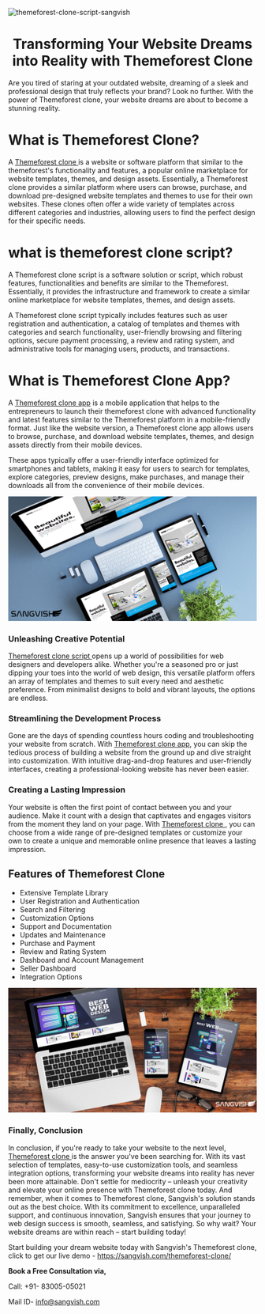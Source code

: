 ![themeforest-clone-script-sangvish](https://github.com/sangvishtechnologies/themeforest-clone/assets/161323540/efc87954-77f0-4172-9b89-b9e1423928b7)


<h1 align="center"> Transforming Your Website Dreams into Reality with Themeforest Clone </h1> 

Are you tired of staring at your outdated website, dreaming of a sleek and professional design that truly reflects your brand? Look no further. With the power of Themeforest clone, your website dreams are about to become a stunning reality.

# What is Themeforest Clone?
A [Themeforest clone ](https://sangvish.com/themeforest-clone/) is a website or software platform that similar to the themeforest's functionality and features, a popular online marketplace for website templates, themes, and design assets. Essentially, a Themeforest clone provides a similar platform where users can browse, purchase, and download pre-designed website templates and themes to use for their own websites. These clones often offer a wide variety of templates across different categories and industries, allowing users to find the perfect design for their specific needs.
# what is themeforest clone script?
A Themeforest clone script is a software solution or script, which robust features, functionalities and benefits are similar to the Themeforest. Essentially, it provides the infrastructure and framework to create a similar online marketplace for website templates, themes, and design assets.

A Themeforest clone script typically includes features such as user registration and authentication, a catalog of templates and themes with categories and search functionality, user-friendly browsing and filtering options, secure payment processing, a review and rating system, and administrative tools for managing users, products, and transactions.
# What is Themeforest Clone App?
A [Themeforest clone app](https://sangvish.com/themeforest-clone/) is a mobile application that helps to the entrepreneurs to launch their themeforest clone with advanced functionality and latest features similar to the Themeforest platform in a mobile-friendly format. Just like the website version, a Themeforest clone app allows users to browse, purchase, and download website templates, themes, and design assets directly from their mobile devices.

These apps typically offer a user-friendly interface optimized for smartphones and tablets, making it easy for users to search for templates, explore categories, preview designs, make purchases, and manage their downloads all from the convenience of their mobile devices.

<div class="Box-sc-g0xbh4-0 iIZCet"><img alt=“themeforestclone.png" src="https://github.com/sangvishtechnologies/themeforest-clone/blob/main/images/themeforest-clone-app.png" data-hpc="true" class="Box-sc-g0xbh4-0 kzRgrI"></div> 

### Unleashing Creative Potential
[Themeforest clone script ](https://sangvish.com/themeforest-clone/) opens up a world of possibilities for web designers and developers alike. Whether you're a seasoned pro or just dipping your toes into the world of web design, this versatile platform offers an array of templates and themes to suit every need and aesthetic preference. From minimalist designs to bold and vibrant layouts, the options are endless.
### Streamlining the Development Process
Gone are the days of spending countless hours coding and troubleshooting your website from scratch. With [Themeforest clone app](https://sangvish.com/themeforest-clone/), you can skip the tedious process of building a website from the ground up and dive straight into customization. With intuitive drag-and-drop features and user-friendly interfaces, creating a professional-looking website has never been easier.
### Creating a Lasting Impression
Your website is often the first point of contact between you and your audience. Make it count with a design that captivates and engages visitors from the moment they land on your page. With [Themeforest clone ](https://sangvish.com/themeforest-clone/), you can choose from a wide range of pre-designed templates or customize your own to create a unique and memorable online presence that leaves a lasting impression.
## Features of Themeforest Clone
* Extensive Template Library
* User Registration and Authentication
* Search and Filtering
* Customization Options
* Support and Documentation
* Updates and Maintenance
* Purchase and Payment
* Review and Rating System
* Dashboard and Account Management
* Seller Dashboard
* Integration Options

<div class="Box-sc-g0xbh4-0 iIZCet"><img alt=“themeforestclonescript.png" src="https://github.com/sangvishtechnologies/themeforest-clone/blob/main/images/themeforest-clone.png" data-hpc="true" class="Box-sc-g0xbh4-0 kzRgrI"></div> 

### Finally, Conclusion
In conclusion, if you're ready to take your website to the next level, [Themeforest clone ](https://sangvish.com/themeforest-clone/) is the answer you've been searching for. With its vast selection of templates, easy-to-use customization tools, and seamless integration options, transforming your website dreams into reality has never been more attainable. Don't settle for mediocrity – unleash your creativity and elevate your online presence with Themeforest clone today.
And remember, when it comes to Themeforest clone, Sangvish's solution stands out as the best choice. With its commitment to excellence, unparalleled support, and continuous innovation, Sangvish ensures that your journey to web design success is smooth, seamless, and satisfying. So why wait? Your website dreams are within reach – start building today!

Start building your dream website today with Sangvish's Themeforest clone, click to get our live demo - https://sangvish.com/themeforest-clone/

**Book a Free Consultation via,** 

Call: +91- 83005-05021

Mail ID-  info@sangvish.com 



